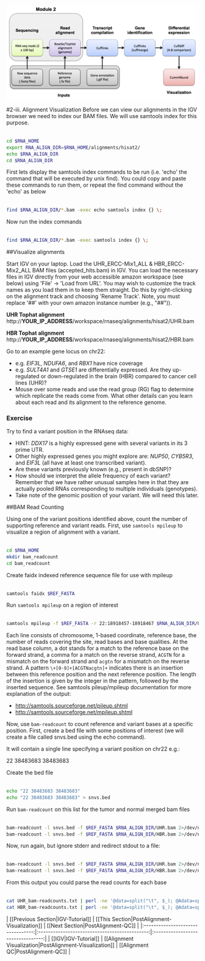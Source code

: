![RNA-seq Flowchart - Module 3](Images/RNA-seq_Flowchart3.png)

#2-iii. Alignment Visualization
Before we can view our alignments in the IGV browser we need to index our BAM files.  We will use samtools index for this purpose.

```bash

cd $RNA_HOME
export RNA_ALIGN_DIR=$RNA_HOME/alignments/hisat2/
echo $RNA_ALIGN_DIR
cd $RNA_ALIGN_DIR

```

First lets display the samtools index commands to be run (i.e. 'echo' the command that will be executed by unix find). You could copy and paste these commands to run them, or repeat the find command without the 'echo' as below

```bash

find $RNA_ALIGN_DIR/*.bam -exec echo samtools index {} \;

```

Now run the index commands

```bash

find $RNA_ALIGN_DIR/*.bam -exec samtools index {} \;

```

##Visualize alignments

Start IGV on your laptop. Load the UHR_ERCC-Mix1_ALL & HBR_ERCC-Mix2_ALL BAM files (accepted_hits.bam) in IGV. You can load the necessary files in IGV directly from your web accessible amazon workspace (see below) using 'File' -> 'Load from URL'. You may wish to customize the track names as you load them in to keep them straight. Do this by right-clicking on the alignment track and choosing 'Rename Track'. Note, you must replace '##' with your own amazon instance number (e.g., "##")).

**UHR Tophat alignment**
http://__YOUR_IP_ADDRESS__/workspace/rnaseq/alignments/hisat2/UHR.bam

**HBR Tophat alignment**
http://__YOUR_IP_ADDRESS__/workspace/rnaseq/alignments/hisat2/HBR.bam

Go to an example gene locus on chr22:
- e.g. *EIF3L*, *NDUFA6*, and *RBX1* have nice coverage
- e.g. *SULT4A1* and *GTSE1* are differentially expressed. Are they up-regulated or down-regulated in the brain (HBR) compared to cancer cell lines (UHR)?
- Mouse over some reads and use the read group (RG) flag to determine which replicate the reads come from. What other details can you learn about each read and its alignment to the reference genome.

### Exercise

Try to find a variant position in the RNAseq data:
- HINT: *DDX17* is a highly expressed gene with several variants in its 3 prime UTR.
- Other highly expressed genes you might explore are: *NUP50*, *CYB5R3*, and *EIF3L* (all have at least one transcribed variant).
- Are these variants previously known (e.g., present in dbSNP)?
- How should we interpret the allele frequency of each variant?  Remember that we have rather unusual samples here in that they are actually pooled RNAs corresponding to multiple individuals (genotypes).
- Take note of the genomic position of your variant. We will need this later.

##BAM Read Counting

Using one of the variant positions identified above, count the number of supporting reference and variant reads.
First, use `samtools mpileup` to visualize a region of alignment with a variant.

```bash

cd $RNA_HOME
mkdir bam_readcount
cd bam_readcount

```

Create faidx indexed reference sequence file for use with mpileup

```bash

samtools faidx $REF_FASTA

```

Run `samtools mpileup` on a region of interest

```bash

samtools mpileup -f $REF_FASTA -r 22:18918457-18918467 $RNA_ALIGN_DIR/UHR.bam $RNA_ALIGN_DIR/HBR.bam 

```

Each line consists of chromosome, 1-based coordinate, reference base, the number of reads covering the site, read bases and base qualities. At the read base column, a dot stands for a match to the reference base on the forward strand, a comma for a match on the reverse strand, `ACGTN` for a mismatch on the forward strand and `acgtn` for a mismatch on the reverse strand. A pattern `\+[0-9]+[ACGTNacgtn]+` indicates there is an insertion between this reference position and the next reference position. The length of the insertion is given by the integer in the pattern, followed by the inserted sequence. See samtools pileup/mpileup documentation for more explanation of the output:

* http://samtools.sourceforge.net/pileup.shtml
* http://samtools.sourceforge.net/mpileup.shtml

Now, use `bam-readcount` to count reference and variant bases at a specific position.
First, create a bed file with some positions of interest (we will create a file called snvs.bed using the echo command).

It will contain a single line specifying a variant position on chr22 e.g.:

22	38483683	38483683

Create the bed file

```bash

echo "22 38483683 38483683"
echo "22 38483683 38483683" > snvs.bed

```

Run `bam-readcount` on this list for the tumor and normal merged bam files

```bash

bam-readcount -l snvs.bed -f $REF_FASTA $RNA_ALIGN_DIR/UHR.bam 2>/dev/null
bam-readcount -l snvs.bed -f $REF_FASTA $RNA_ALIGN_DIR/HBR.bam 2>/dev/null

```

Now, run again, but ignore stderr and redirect stdout to a file:

```bash

bam-readcount -l snvs.bed -f $REF_FASTA $RNA_ALIGN_DIR/UHR.bam 2>/dev/null 1>UHR_bam-readcounts.txt
bam-readcount -l snvs.bed -f $REF_FASTA $RNA_ALIGN_DIR/HBR.bam 2>/dev/null 1>HBR_bam-readcounts.txt

```

From this output you could parse the read counts for each base

```bash

cat UHR_bam-readcounts.txt | perl -ne '@data=split("\t", $_); @Adata=split(":", $data[5]); @Cdata=split(":", $data[6]); @Gdata=split(":", $data[7]); @Tdata=split(":", $data[8]); print "UHR Counts\t$data[0]\t$data[1]\tA: $Adata[1]\tC: $Cdata[1]\tT: $Tdata[1]\tG: $Gdata[1]\n";'
cat HBR_bam-readcounts.txt | perl -ne '@data=split("\t", $_); @Adata=split(":", $data[5]); @Cdata=split(":", $data[6]); @Gdata=split(":", $data[7]); @Tdata=split(":", $data[8]); print "HBR Counts\t$data[0]\t$data[1]\tA: $Adata[1]\tC: $Cdata[1]\tT: $Tdata[1]\tG: $Gdata[1]\n";'

```

| [[Previous Section|IGV-Tutorial]] | [[This Section|PostAlignment-Visualization]]  | [[Next Section|PostAlignment-QC]] |
|:---------------------------------:|:---------------------------------------------:|:---------------------------------:|
| [[IGV|IGV-Tutorial]]              | [[Alignment Visualization|PostAlignment-Visualization]] | [[Alignment QC|PostAlignment-QC]]      |
